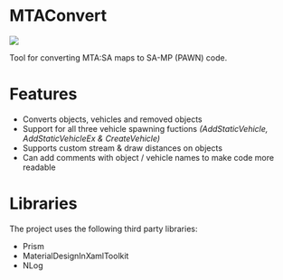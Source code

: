 # MTAConvert
 ![](http://i.imgur.com/63QJyui.png)

Tool for converting MTA:SA maps to SA-MP (PAWN) code.

# Features
* Converts objects, vehicles and removed objects
* Support for all three vehicle spawning fuctions _(AddStaticVehicle, AddStaticVehicleEx & CreateVehicle)_
* Supports custom stream & draw distances on objects
* Can add comments with object / vehicle names to make code more readable

# Libraries
The project uses the following third party libraries:

* Prism
* MaterialDesignInXamlToolkit
* NLog
